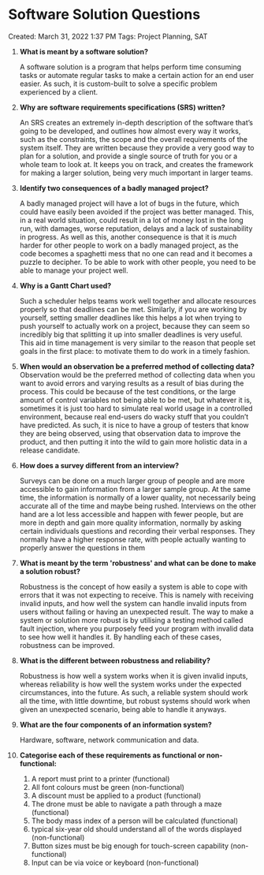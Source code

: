 # Software Solution Questions

Created: March 31, 2022 1:37 PM
Tags: Project Planning, SAT

1. **What is meant by a software solution?**

   A software solution is a program that helps perform time consuming tasks or automate regular tasks to make a certain action for an end user easier. As such, it is custom-built to solve a specific problem experienced by a client.

2. **Why are software requirements specifications (SRS) written?**

   An SRS creates an extremely in-depth description of the software that’s going to be developed, and outlines how almost every way it works, such as the constraints, the scope and the overall requirements of the system itself. They are written because they provide a very good way to plan for a solution, and provide a single source of truth for you or a whole team to look at. It keeps you on track, and creates the framework for making a larger solution, being very much important in larger teams.

3. **Identify two consequences of a badly managed project?**

   A badly managed project will have a lot of bugs in the future, which could have easily been avoided if the project was better managed. This, in a real world situation, could result in a lot of money lost in the long run, with damages, worse reputation, delays and a lack of sustainability in progress. As well as this, another consequence is that it is *much*  harder for other people to work on a badly managed project, as the code becomes a spaghetti mess that no one can read and it becomes a puzzle to decipher. To be able to work with other people, you need to be able to manage your project well.

4. **Why is a Gantt Chart used?**

   Such a scheduler helps teams work well together and allocate resources properly so that deadlines can be met. Similarly, if you are working by yourself, setting smaller deadlines like this helps a lot when trying to push yourself to actually work on a project, because they can seem so incredibly big that splitting it up into smaller deadlines is very useful. This aid in time management is very similar to the reason that people set goals in the first place: to motivate them to do work in a timely fashion.

5. **When would an observation be a preferred method of collecting data?**
   Observation would be the preferred method of collecting data when you want to avoid errors and varying results as a result of bias during the process. This could be because of the test conditions, or the large amount of control variables not being able to be met, but whatever it is, sometimes it is just too hard to simulate real world usage in a controlled environment, because real end-users do wacky stuff that you couldn’t have predicted. As such, it is nice to have a group of testers that know they are being observed, using that observation data to improve the product, and then putting it into the wild to gain more holistic data in a release candidate.

6. **How does a survey different from an interview?**

   Surveys can be done on a much larger group of people and are more accessible to gain information from a larger sample group. At the same time, the information is normally of a lower quality, not necessarily being accurate all of the time and maybe being rushed. Interviews on the other hand are a lot less accessible and happen with fewer people, but are more in depth and gain more quality information, normally by asking certain individuals questions and recording their verbal responses. They normally have a higher response rate, with people actually wanting to properly answer the questions in them

7. **What is meant by the term 'robustness' and what can be done to make a solution robust?**

   Robustness is the concept of how easily a system is able to cope with errors that it was not expecting to receive. This is namely with receiving invalid inputs, and how well the system can handle invalid inputs from users without failing or having an unexpected result. The way to make a system or solution more robust is by utilising a testing method called fault injection, where you purposely feed your program with invalid data to see how well it handles it. By handling each of these cases, robustness can be improved.

8. **What is the different between robustness and reliability?**

   Robustness is how well a system works when it is given invalid inputs, whereas reliability is how well the system works under the expected circumstances, into the future. As such, a reliable system should work all the time, with little downtime, but robust systems should work when given an unexpected scenario, being able to handle it anyways.

9. **What are the four components of an information system?**

   Hardware, software, network communication and data.

10. **Categorise each of these requirements as functional or non-functional:**
     1. A report must print to a printer (functional)
     2. All font colours must be green (non-functional)
     3. A discount must be applied to a product (functional)
     4. The drone must be able to navigate a path through a maze (functional)
     5. The body mass index of a person will be calculated (functional)
     6. typical six-year old should understand all of the words displayed (non-functional)
     7. Button sizes must be big enough for touch-screen capability (non-functional)
     8. Input can be via voice or keyboard (non-functional)